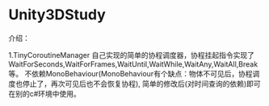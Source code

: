 # Unity3DStudy
介绍：

1.TinyCoroutineManager
   自己实现的简单的协程调度器，协程挂起指令实现了WaitForSeconds,WaitForFrames,WaitUntil,WaitWhile,WaitAny,WaitAll,Break等。
   不依赖MonoBehaviour(MonoBehaviour有个缺点：物体不可见后，协程调度也停止了，再次可见后也不会恢复协程), 
   简单的修改后(对时间查询的依赖)即可在别的c#环境中使用。
